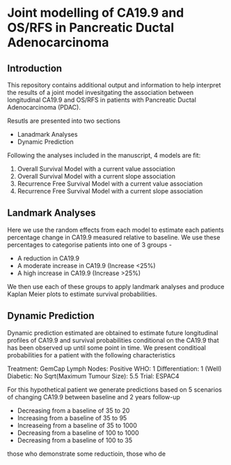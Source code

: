 # Joint modelling of CA19.9 and OS/RFS in Pancreatic Ductal Adenocarcinoma

## Introduction

This repository contains additional output and information to help interpret the results of a joint model invesitgating the association between longitudinal CA19.9 and OS/RFS in patients with Pancreatic Ductal Adenocarcinoma (PDAC).

Resutls are presented into two sections

* Lanadmark Analyses
* Dynamic Prediction

Following the analyses included in the manuscript, 4 models are fit:

1. Overall Survival Model with a current value association
2. Overall Survival Model with a current slope association
3. Recurrence Free Survival Model with a current value association
4. Recurrence Free Survival Model with a current slope association

## Landmark Analyses

Here we use the random effects from each model to estimate each patients percentage change in CA19.9 measured relative to baseline.  We use these percentages to categorise patients into one of 3 groups - 

* A reduction in CA19.9
* A moderate increase in CA19.9 (Increase <25%)
* A high increase in CA19.9 (Increase >25%)

We then use each of these groups to apply landmark analyses and produce Kaplan Meier plots to estimate survival probabilities.

## Dynamic Prediction 

Dynamic prediction estimated are obtained to estimate future longitudinal profiles of CA19.9 and survival probabilities conditional on the CA19.9 that has been observed up until some point in time.  We present conditioal probabilities for a patient with the following characteristics

  Treatment: GemCap
  Lymph Nodes: Positive
  WHO: 1
  Differentiation: 1 (Well)
  Diabetic: No
  Sqrt(Maximum Tumour Size): 5.5
  Trial: ESPAC4

For this hypothetical patient we generate predictions based on 5 scenarios of changing CA19.9 between baseline and 2 years follow-up

 * Decreasing from a baseline of 35 to 20 
 * Increasing from a baseline of 35 to 95 
 * Increaseing from a baseline of 35 to 1000 
 * Decreasing from a baseline of 100 to 1000 
 * Decreasing from a baseline of 100 to 35 


those who demonstrate some reductioin, those who de
